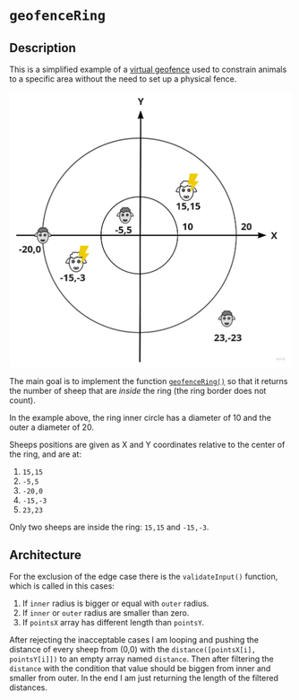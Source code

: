 # `geofenceRing`

## Description

This is a simplified example of a
[virtual geofence](https://www.nordicsemi.com/News/2018/03/Nofence-collar-employs-nRF52832-to-provide-wireless-connectivity-with-beacons)
used to constrain animals to a specific area without the need to set up a
physical fence.

![Geofence](geofence.jpg)

The main goal is to implement the function [`geofenceRing()`](./geofenceRing.ts) so
that it returns the number of sheep that are _inside_ the ring (the ring border
does not count).

In the example above, the ring inner circle has a diameter of 10 and the outer a
diameter of 20.

Sheeps positions are given as X and Y coordinates relative to the center of the
ring, and are at:

1. `15,15`
1. `-5,5`
1. `-20,0`
1. `-15,-3`
1. `23,23`

Only two sheeps are inside the ring: `15,15` and `-15,-3`.

## Architecture

For the exclusion of the edge case there is the `validateInput()` function, which is called in this cases:

1. If `inner` radius is bigger or equal with `outer` radius.
2. If `inner` or `outer` radius are smaller than zero.
3. If `pointsX` array has different length than `pointsY`.

After rejecting the inacceptable cases I am looping and pushing the distance of every sheep from (0,0) with the `distance([pointsX[i], pointsY[i]])` to an empty array named `distance`. Then after filtering the `distance` with the condition that value should be biggen from inner and smaller from outer. In the end I am just returning the length of the filtered distances.
